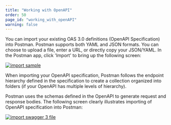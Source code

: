 ```yaml
---
title: "Working with OpenAPI"
order: 50
page_id: "working_with_openAPI"
warning: false
---
```


You can import your existing OAS 3.0 definitions (OpenAPI Specification) into Postman. Postman supports both YAML and JSON formats. You can choose to upload a file, enter a URL, or directly copy your JSON/YAML. In the Postman app, click 'Import' to bring up the following screen:  

[![import sample](https://assets.postman.com/postman-docs/import+modal.png)](https://assets.postman.com/postman-docs/import+modal.png)

When importing your OpenAPI specification, Postman follows the endpoint hierarchy defined in the specification to create a collection organized into folders (if your OpenAPI has multiple levels of hierarchy).

Postman uses the schemas defined in the OpenAPI to generate request and response bodies. The following screen clearly illustrates importing of OpenAPI specification into Postman:

[![import swagger 3 file](https://assets.postman.com/postman-docs/ImportingSwagger3File.gif)](https://assets.postman.com/postman-docs/ImportingSwagger3File.gif)
